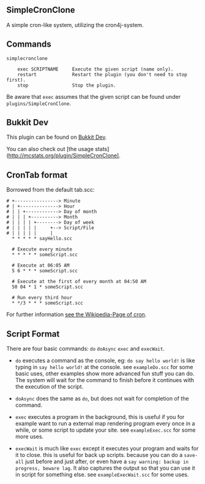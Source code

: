 SimpleCronClone
---------------

A simple cron-like system, utilizing the cron4j-system.


Commands
--------

    simplecronclone

        exec SCRIPTNAME     Execute the given script (name only).
        restart             Restart the plugin (you don't need to stop first).
        stop                Stop the plugin.


Be aware that `exec` assumes that the given script can be found under `plugins/SimpleCronClone`.


Bukkit Dev
----------

This plugin can be found on [Bukkit Dev](http://dev.bukkit.org/server-mods/SimpleCronClone).

You can also check out [the usage stats](http://mcstats.org/plugin/SimpleCronClone].


CronTab format
--------------

Borrowed from the default tab.scc:

    # +----------------> Minute
    # | +--------------> Hour
    # | | +------------> Day of month
    # | | | +----------> Month
    # | | | | +--------> Day of week
    # | | | | |     +--> Script/File
    # | | | | |     | 
      * * * * * sayHello.scc

      # Execute every minute
      * * * * * someScript.scc
      
      # Execute at 06:05 AM
      5 6 * * * someScript.scc
      
      # Execute at the first of every month at 04:50 AM
      50 04 * 1 * someScript.scc
      
      # Run every third hour
      * */3 * * * someScript.scc

For further information [see the Wikipedia-Page of cron](http://en.wikipedia.org/wiki/Cron).
      

Script Format
-------------

There are four basic commands: `do` `doAsync` `exec` and `execWait`. 

 * `do` executes a command as the console, eg: `do say hello world!` is like typing in `say hello world!` at the console. see `exampleDo.scc` for some basic uses, other examples show more advanced fun stuff you can do. The system will wait for the command to finish before it continues with the execution of the script.
 
 * `doAsync` does the same as `do`, but does not wait for completion of the command.
 
 * `exec` executes a program in the background, this is useful if you for example want to run a external map rendering program every once in a while, or some script to update your site. see `exampleExec.scc` for some more uses.
 
 * `execWait` is much like `exec` except it executes your program and waits for it to close. this is useful for back up scripts. because you can do a `save-all` just before and just after, or even have a `say warning: backup in progress, beware lag`. It also captures the output so that you can use it in script for something else. see `exampleExecWait.scc` for some uses.

